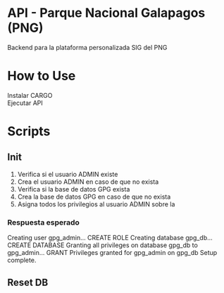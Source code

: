 # API - Parque Nacional Galapagos (PNG)
Backend para la plataforma personalizada SIG del PNG
# How to Use
Instalar CARGO  
Ejecutar API
# Scripts
## Init
1. Verifica si el usuario ADMIN existe
2. Crea el usuario ADMIN en caso de que no exista
3. Verifica si la base de datos GPG exista
4. Crea la base de datos GPG en caso de que no exista
5. Asigna todos los privilegios al usuario ADMIN sobre la
### Respuesta esperado
Creating user gpg_admin...
CREATE ROLE
Creating database gpg_db...
CREATE DATABASE
Granting all privileges on database gpg_db to gpg_admin...
GRANT
Privileges granted for gpg_admin on gpg_db
Setup complete.
## Reset DB

